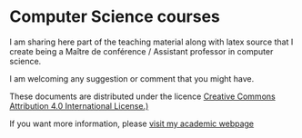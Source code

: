 # Computer Science courses

I am sharing here part of the teaching material along with latex source that I create being a Maître de conférence / Assistant professor in computer science.

I am welcoming any suggestion or comment that you might have.

These documents are distributed under the licence [Creative Commons Attribution 4.0 International License.)](http://creativecommons.org/licenses/by/4.0/) 

If you want more information, please [visit my academic webpage](https://www.lri.fr/~pons)
